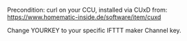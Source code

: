 Precondition: curl on your CCU, installed via CUxD from: https://www.homematic-inside.de/software/item/cuxd

Change YOURKEY to your specific IFTTT maker Channel key.
